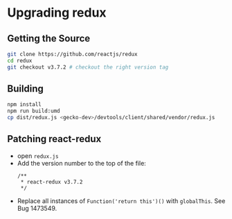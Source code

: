 [//]: # (
  This Source Code Form is subject to the terms of the Mozilla Public License, v. 2.0. If a copy of the MPL was not distributed with this file, You can obtain one at http://mozilla.org/MPL/2.0/.
)

# Upgrading redux

## Getting the Source

```bash
git clone https://github.com/reactjs/redux
cd redux
git checkout v3.7.2 # checkout the right version tag
```

## Building

```bash
npm install
npm run build:umd
cp dist/redux.js <gecko-dev>/devtools/client/shared/vendor/redux.js
```

## Patching react-redux

- open `redux.js`
- Add the version number to the top of the file:
  ```
  /**
   * react-redux v3.7.2
   */
  ```
- Replace all instances of `Function('return this')()` with `globalThis`. See Bug 1473549.